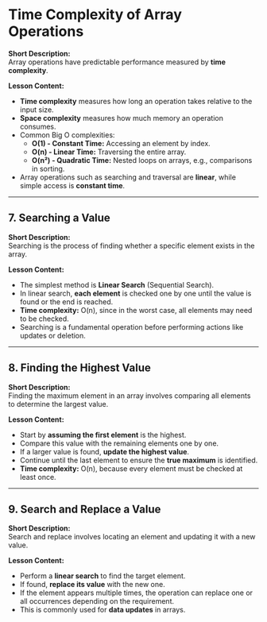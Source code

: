# Time Complexity of Array Operations

**Short Description:**  
Array operations have predictable performance measured by **time complexity**.

**Lesson Content:**

- **Time complexity** measures how long an operation takes relative to the input size.
- **Space complexity** measures how much memory an operation consumes.
- Common Big O complexities:
  - **O(1) - Constant Time:** Accessing an element by index.
  - **O(n) - Linear Time:** Traversing the entire array.
  - **O(n²) - Quadratic Time:** Nested loops on arrays, e.g., comparisons in sorting.
- Array operations such as searching and traversal are **linear**, while simple access is **constant time**.

---

## 7. Searching a Value

**Short Description:**  
Searching is the process of finding whether a specific element exists in the array.

**Lesson Content:**

- The simplest method is **Linear Search** (Sequential Search).
- In linear search, **each element** is checked one by one until the value is found or the end is reached.
- **Time complexity:** O(n), since in the worst case, all elements may need to be checked.
- Searching is a fundamental operation before performing actions like updates or deletion.

---

## 8. Finding the Highest Value

**Short Description:**  
Finding the maximum element in an array involves comparing all elements to determine the largest value.

**Lesson Content:**

- Start by **assuming the first element** is the highest.
- Compare this value with the remaining elements one by one.
- If a larger value is found, **update the highest value**.
- Continue until the last element to ensure the **true maximum** is identified.
- **Time complexity:** O(n), because every element must be checked at least once.

---

## 9. Search and Replace a Value

**Short Description:**  
Search and replace involves locating an element and updating it with a new value.

**Lesson Content:**

- Perform a **linear search** to find the target element.
- If found, **replace its value** with the new one.
- If the element appears multiple times, the operation can replace one or all occurrences depending on the requirement.
- This is commonly used for **data updates** in arrays.
